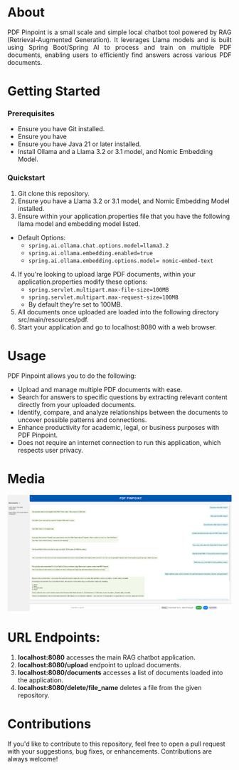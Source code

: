 # About
<p align="justify">
PDF Pinpoint is a small scale and simple local chatbot tool powered by RAG (Retrieval-Augmented Generation). It leverages Llama models and is built using Spring Boot/Spring AI to process and train on multiple PDF documents, enabling users to efficiently find answers across various PDF documents.</p>

# Getting Started

### Prerequisites 
* Ensure you have Git installed.
* Ensure you have 
* Ensure you have Java 21 or later installed.
* Install Ollama and a Llama 3.2 or 3.1 model, and Nomic Embedding Model.

### Quickstart 
1. Git clone this repository.
2. Ensure you have a Llama 3.2 or 3.1 model, and Nomic Embedding Model installed.
3. Ensure within your application.properties file that you have the following llama model and embedding model listed.
  * Default Options:
     * ```spring.ai.ollama.chat.options.model=llama3.2```
     * ```spring.ai.ollama.embedding.enabled=true```
     * ```spring.ai.ollama.embedding.options.model= nomic-embed-text``` 
4. If you're looking to upload large PDF documents, within your application.properties modify these options:
   * ```spring.servlet.multipart.max-file-size=100MB```
   * ```spring.servlet.multipart.max-request-size=100MB```
   * By default they're set to 100MB.
5. All documents once uploaded are loaded into the following directory src/main/resources/pdf.
6. Start your application and go to localhost:8080 with a web browser.

# Usage
PDF Pinpoint allows you to do the following:
* Upload and manage multiple PDF documents with ease.
* Search for answers to specific questions by extracting relevant content directly from your uploaded documents.
* Identify, compare, and analyze relationships between the documents to uncover possible patterns and connections.
* Enhance productivity for academic, legal, or business purposes with PDF Pinpoint.
* Does not require an internet connection to run this application, which respects user privacy. 

# Media 
![Image](https://github.com/dug22/PDF-Pinpoint/blob/master/images/pdf%20pinpoint%20visual.png?raw=true)


# URL Endpoints:
1. **localhost:8080** accesses the main RAG chatbot application.
2. **localhost:8080/upload** endpoint to upload documents. 
3. **localhost:8080/documents** accesses a list of documents loaded into the application.
4. **localhost:8080/delete/file_name** deletes a file from the given repository.

# Contributions
If you'd like to contribute to this repository, feel free to open a pull request with your suggestions, bug fixes, or enhancements. Contributions are always welcome!


   
